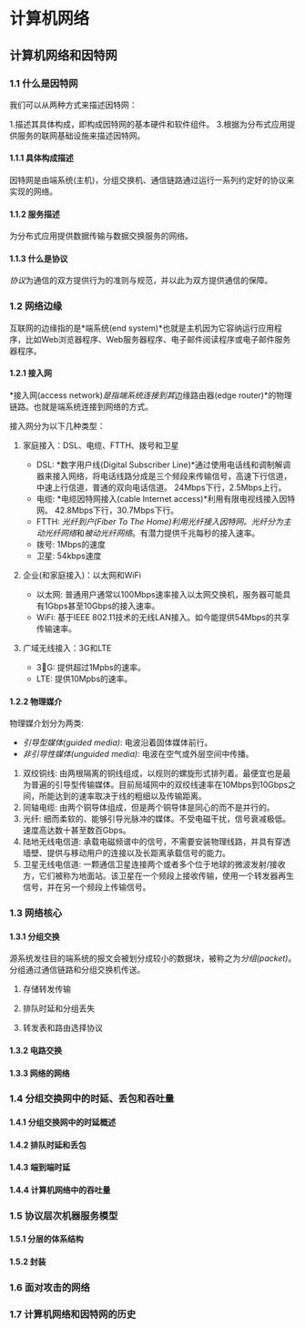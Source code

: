 # 计算机网络

## 计算机网络和因特网

### 1.1 什么是因特网

我们可以从两种方式来描述因特网：

1.描述其具体构成，即构成因特网的基本硬件和软件组件。
3.根据为分布式应用提供服务的联网基础设施来描述因特网。

#### 1.1.1 具体构成描述

因特网是由端系统(主机)，分组交换机、通信链路通过运行一系列约定好的协议来实现的网络。

#### 1.1.2 服务描述

为分布式应用提供数据传输与数据交换服务的网络。

#### 1.1.3 什么是协议

*协议*为通信的双方提供行为的准则与规范，并以此为双方提供通信的保障。

### 1.2 网络边缘

互联网的边缘指的是*端系统(end system)*也就是主机因为它容纳运行应用程序，比如Web浏览器程序、Web服务器程序、电子邮件阅读程序或电子邮件服务器程序。

#### 1.2.1 接入网

*接入网(access network)*是指端系统连接到其*边缘路由器(edge router)*的物理链路。也就是端系统连接到网络的方式。

接入网分为以下几种类型：

1. 家庭接入：DSL、电缆、FTTH、拨号和卫星
	* DSL: *数字用户线(Digital Subscriber Line)*通过使用电话线和调制解调器来接入网络，将电话线路分成是三个频段来传输信号，高速下行信道，中速上行信道，普通的双向电话信道。 24Mbps下行，2.5Mbps上行。
	* 电缆: *电缆因特网接入(cable Internet access)*利用有限电视线接入因特网。 42.8Mbps下行，30.7Mbps下行。
	* FTTH: *光纤到户(Fiber To The Home)*利用光纤接入因特网。光纤分为*主动光纤网络*和*被动光纤网络*。有潜力提供千兆每秒的接入速率。
	* 拨号: 1Mbps的速度
	* 卫星: 54kbps速度
	
2. 企业(和家庭接入)：以太网和WiFi
	* 以太网: 普通用户通常以100Mbps速率接入以太网交换机，服务器可能具有1Gbps甚至10Gbps的接入速率。
	* WiFi: 基于IEEE 802.11技术的无线LAN接入。如今能提供54Mbps的共享传输速率。

3. 广域无线接入：3G和LTE
	* 3G: 提供超过1Mpbs的速率。
	* LTE: 提供10Mpbs的速率。

#### 1.2.2 物理媒介

物理媒介划分为两类: 
* *引导型媒体(guided media)*: 电波沿着固体媒体前行。
* *非引导性媒体(unguided media)*: 电波在空气或外层空间中传播。

1. 双绞铜线: 由两根隔离的铜线组成，以规则的螺旋形式排列着。最便宜也是最为普遍的引导型传输媒体。目前局域网中的双绞线速率在10Mbps到10Gbps之间，所能达到的速率取决于线的粗细以及传输距离。
2. 同轴电缆: 由两个铜导体组成，但是两个铜导体是同心的而不是并行的。
3. 光纤: 细而柔软的、能够引导光脉冲的媒体。不受电磁干扰，信号衰减极低。速度高达数十甚至数百Gbps。
4. 陆地无线电信道: 承载电磁频谱中的信号，不需要安装物理线路，并具有穿透墙壁、提供与移动用户的连接以及长距离承载信号的能力。
5. 卫星无线电信道:  一颗通信卫星连接两个或者多个位于地球的微波发射/接收方，它们被称为地面站。该卫星在一个频段上接收传输，使用一个转发器再生信号，并在另一个频段上传输信号。

### 1.3 网络核心

#### 1.3.1 分组交换

源系统发往目的端系统的报文会被划分成较小的数据块，被称之为*分组(packet)*。分组通过通信链路和分组交换机传送。

1. 存储转发传输
	
2. 排队时延和分组丢失
	
3. 转发表和路由选择协议
	


#### 1.3.2 电路交换

#### 1.3.3 网络的网络


### 1.4 分组交换网中的时延、丢包和吞吐量
#### 1.4.1 分组交换网中的时延概述

#### 1.4.2 排队时延和丢包

#### 1.4.3 端到端时延

#### 1.4.4 计算机网络中的吞吐量

### 1.5 协议层次机器服务模型
#### 1.5.1 分层的体系结构

#### 1.5.2 封装

### 1.6 面对攻击的网络

### 1.7 计算机网络和因特网的历史

